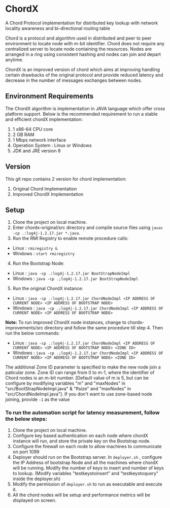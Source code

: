 # ChordX
A Chord Protocol implementation for distributed key lookup with network locality awareness and bi-directional routing table

Chord is a protocol and algorithm used in distributed and peer to peer environment to locate node with m-bit identifier. Chord does not require any centralized server to locate node containing the resources. Nodes are arranged in a ring using consistent hashing and nodes can join and depart anytime.

ChordX is an improved version of chord which aims at improving handling certain drawbacks of the original protocol and provide reduced latency and decrease in the number of messages exchanges between nodes.

## Environment Requirements
The ChordX algorithm is implementation in JAVA language which offer cross platform support. Below is the recommended requirement to run a stable and efficient chordX implementation:
1. 1 x86-64 CPU core
2. 2 GB RAM 
3. 1 Mbps network interface
4. Operation System : Linux or Windows
5. JDK and JRE version 8

## Version
This git repo contains 2 version for chord implementation:
1. Original Chord Implementation
2. Improved ChordX Implementation

## Setup

1. Clone the project on local machine.
2. Enter chordx-original/src directory and compile source files using `javac -cp .:log4j-1.2.17.jar *.java`.
3. Run the RMI Registry to enable remote procedure calls:
* Linux : `rmiregistry &`
* Windows : `start rmiregistry`
4. Run the Bootstrap Node:
* Linux : `java -cp .:log4j-1.2.17.jar BootStrapNodeImpl`
* Windows : `java -cp .;log4j-1.2.17.jar BootStrapNodeImpl`
5. Run the original ChordX instance:
* Linux : `java -cp .:log4j-1.2.17.jar ChordNodeImpl <IP ADDRESS OF CURRENT NODE> <IP ADDRESS OF BOOTSTRAP NODE>`
* Windows : `java -cp .;log4j-1.2.17.jar ChordNodeImpl <IP ADDRESS OF CURRENT NODE> <IP ADDRESS OF BOOTSTRAP NODE>`

**Note:** To run improved ChordX node instances, change to chordx-improvements/src directory and follow the same procedure till step 4. Then run the below commands:
* Linux : `java -cp .:log4j-1.2.17.jar ChordNodeImpl <IP ADDRESS OF CURRENT NODE> <IP ADDRESS OF BOOTSTRAP NODE> <ZONE ID>`
* Windows : `java -cp .;log4j-1.2.17.jar ChordNodeImpl <IP ADDRESS OF CURRENT NODE> <IP ADDRESS OF BOOTSTRAP NODE> <ZONE ID>`

The additional Zone ID parameter is specified to make the new node join a paticular zone. Zone ID can range from 0 to m-1, where the identifier of Chord nodes is an m-bit number. [Default value of m is 5, but can be configure by modifying variables "m" and "maxNodes" in  "src/BootStrapNodeImpl.java" & "ftsize" and "maxNodes" in "src/ChordNodeImpl.java"]. If you don't want to use zone-based node joining, provide `-1` as the value

### To run the automation script for latency measurement, follow the below steps:
1. Clone the project on local machine.
2. Configure key based authentication on each node where chordX instance will run, and store the private key on the Bootstrap node. 
3. Configure the firewall on each node to allow machines to communicate on port 1099
4. Deployer should run on the Bootstrap server. In `deployer.sh` , configure the IP Address of bootstrap Node and all the machines where chordX will be running. Modify the number of keys to insert and number of keys to lookup. (Modify variables "testkeystoinsert" and "testkeystoquery" inside the deployer.sh)
5. Modify the permission of `deployer.sh` to run as executable and execute it.
6. All the chord nodes will be setup and performance metrics will be displayed on screen.
